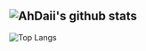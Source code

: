 ![AhDaii's github stats](https://github-readme-stats.vercel.app/api?username=AhDaii&show_icons=true&theme=vue)
-----
![Top Langs](https://github-readme-stats.vercel.app/api/top-langs/?username=AhDaii&layout=compact)

